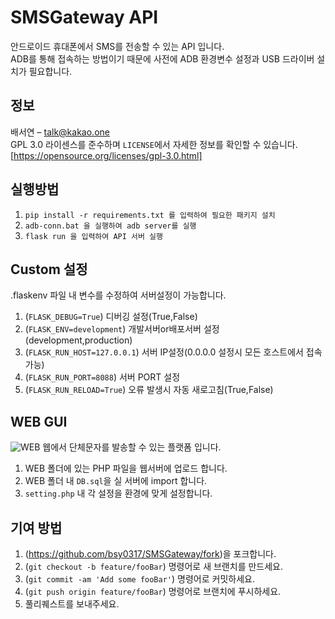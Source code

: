# SMSGateway API
안드로이드 휴대폰에서 SMS를 전송할 수 있는 API 입니다.   
ADB를 통해 접속하는 방법이기 때문에 사전에 ADB 환경변수 설정과 USB 드라이버 설치가 필요합니다.  

## 정보
배서연 – talk@kakao.one  
GPL 3.0 라이센스를 준수하며 ``LICENSE``에서 자세한 정보를 확인할 수 있습니다.  
[https://opensource.org/licenses/gpl-3.0.html]

## 실행방법
1. `pip install -r requirements.txt 를 입력하여 필요한 패키지 설치`  
2. `adb-conn.bat 을 실행하여 adb server를 실행`  
3. `flask run 을 입력하여 API 서버 실행`  

## Custom 설정
.flaskenv 파일 내 변수를 수정하여 서버설정이 가능합니다. 
1. (`FLASK_DEBUG=True`) 디버깅 설정(True,False)
2. (`FLASK_ENV=development`) 개발서버or배포서버 설정(development,production)
3. (`FLASK_RUN_HOST=127.0.0.1`) 서버 IP설정(0.0.0.0 설정시 모든 호스트에서 접속가능) 
4. (`FLASK_RUN_PORT=8088`) 서버 PORT 설정  
5. (`FLASK_RUN_RELOAD=True`) 오류 발생시 자동 새로고침(True,False)  

## WEB GUI
![WEB](https://user-images.githubusercontent.com/6503979/149710870-7ee06528-5098-4f67-9dd5-0f5fd6720856.PNG)
웹에서 단체문자를 발송할 수 있는 플랫폼 입니다.
1. WEB 폴더에 있는 PHP 파일을 웹서버에 업로드 합니다.
2. WEB 폴더 내 ``DB.sql``을 실 서버에 import 합니다.
3. ``setting.php`` 내 각 설정을 환경에 맞게 설정합니다.

## 기여 방법
1. (<https://github.com/bsy0317/SMSGateway/fork>)을 포크합니다.
2. (`git checkout -b feature/fooBar`) 명령어로 새 브랜치를 만드세요.
3. (`git commit -am 'Add some fooBar'`) 명령어로 커밋하세요.
4. (`git push origin feature/fooBar`) 명령어로 브랜치에 푸시하세요. 
5. 풀리퀘스트를 보내주세요.
